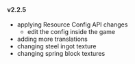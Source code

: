 #### v2.2.5
- applying Resource Config API changes
  - edit the config inside the game
- adding more translations
- changing steel ingot texture
- changing spring block textures